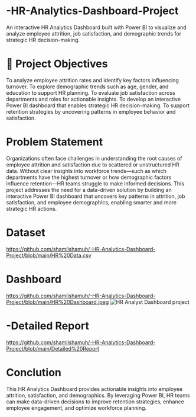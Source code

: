 # -HR-Analytics-Dashboard-Project
An interactive HR Analytics Dashboard built with Power BI to visualize and analyze employee attrition, job satisfaction, and demographic trends for strategic HR decision-making.

# 🎯 Project Objectives

To analyze employee attrition rates and identify key factors influencing turnover.
To explore demographic trends such as age, gender, and education to support HR planning.
To evaluate job satisfaction across departments and roles for actionable insights.
To develop an interactive Power BI dashboard that enables strategic HR decision-making.
To support retention strategies by uncovering patterns in employee behavior and satisfaction.

# Problem Statement
Organizations often face challenges in understanding the root causes of employee attrition and satisfaction due to scattered or unstructured HR data. Without clear insights into workforce trends—such as which departments have the highest turnover or how demographic factors influence retention—HR teams struggle to make informed decisions. This project addresses the need for a data-driven solution by building an interactive Power BI dashboard that uncovers key patterns in attrition, job satisfaction, and employee demographics, enabling smarter and more strategic HR actions.


# Dataset
https://github.com/shamilshamuh/-HR-Analytics-Dashboard-Project/blob/main/HR%20Data.csv

# Dashboard
https://github.com/shamilshamuh/-HR-Analytics-Dashboard-Project/blob/main/HR%20Dashboard.jpeg
![HR Analyst Dashboard project ](https://github.com/user-attachments/assets/f752a595-3842-455d-83c7-4f06af499e85)


# -Detailed Report

https://github.com/shamilshamuh/-HR-Analytics-Dashboard-Project/blob/main/Detailed%20Report

# Conclution
This HR Analytics Dashboard provides actionable insights into employee attrition, satisfaction, and demographics. By leveraging Power BI, HR teams can make data-driven decisions to improve retention strategies, enhance employee engagement, and optimize workforce planning.
